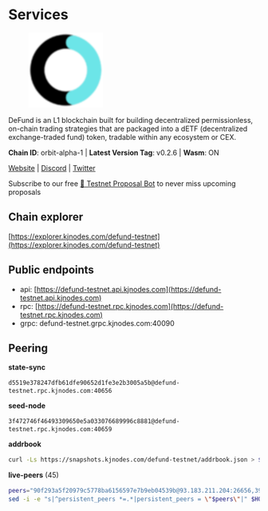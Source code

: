 # Services

<figure><img src="https://raw.githubusercontent.com/kj89/cosmos-images/main/logos/defund.png" width="150" alt=""><figcaption></figcaption></figure>

DeFund is an L1 blockchain built for building decentralized permissionless,  on-chain trading strategies that are packaged into a dETF (decentralized  exchange-traded fund) token, tradable within any ecosystem or CEX.

**Chain ID**: orbit-alpha-1 | **Latest Version Tag**: v0.2.6 | **Wasm**: ON

[Website](https://www.defund.app) | [Discord](https://discord.gg/FV26pRPZ3P) | [Twitter](https://twitter.com/defund_finance)



Subscribe to our free [🤖 Testnet Proposal Bot](https://t.me/kjnodes_testnet_proposal_bot) to never miss upcoming proposals


## Chain explorer
[https://explorer.kjnodes.com/defund-testnet](https://explorer.kjnodes.com/defund-testnet)

## Public endpoints

* api: [https://defund-testnet.api.kjnodes.com](https://defund-testnet.api.kjnodes.com)
* rpc: [https://defund-testnet.rpc.kjnodes.com](https://defund-testnet.rpc.kjnodes.com)
* grpc: defund-testnet.grpc.kjnodes.com:40090

## Peering

**state-sync**

```text
d5519e378247dfb61dfe90652d1fe3e2b3005a5b@defund-testnet.rpc.kjnodes.com:40656
```

**seed-node**

```text
3f472746f46493309650e5a033076689996c8881@defund-testnet.rpc.kjnodes.com:40659
```

**addrbook**
```bash
curl -Ls https://snapshots.kjnodes.com/defund-testnet/addrbook.json > $HOME/.defund/config/addrbook.json
```

**live-peers** (45)
```bash
peers="90f293a5f20979c5778ba6156597e7b9eb04539b@93.183.211.204:26656,39d57e5cb2863394079b048849fa55d134d25a1d@20.127.96.201:26656,74e6425e7ec76e6eaef92643b6181c42d5b8a3b8@65.108.231.124:18656,d16c05133b6cf47791c2442fa2452f5abaa2a12e@144.126.138.81:30656,82ac9dfeff1c46a985c6680022288e36aeb12ac3@65.108.40.28:61056,c806a2e792811afb419c9ff8edd793369c722394@135.181.28.80:26656,d5519e378247dfb61dfe90652d1fe3e2b3005a5b@65.109.68.190:40656,f34acfe60d1d907a3ee3e87192247ebd2ef1255f@154.53.55.21:30656,cee2c8ee54c9d6bf9529b5c3abdee332916cab96@135.181.43.174:40656,e73a8c70a1e55c4ee14874c659a9084773ea56ed@95.217.104.49:36656,654e73df22d2142a2359ae81374d2abefbc0bcbb@172.174.23.34:26656,903fe81c7c23224ea162667964ea4f699cd52344@20.232.175.209:26656,14d989a7ff26fd1aba1349497bb9ab0f8ed5c078@109.123.254.14:26656,7e266e8c84366e1fbf0a82efba306ef46214455d@38.242.226.162:40656,e409c0c3dc1307aebad1e112bf381c8ac8d146db@167.86.74.107:26656,ffb2898494cdbd6625d962ea4511c29507177c62@164.68.103.176:26656,da81aefc4d073f57d617c74c34a2fb2b68106dfa@37.157.255.110:35656,dcf01e91fb6ccafeffe24bd3bd683a30a4907a98@144.126.138.62:30656,6e3917b457dcc1f7ac08e425125f7967d2a69c7f@194.146.13.188:26656,0de10f9a019f2bfc962f51ffc706cfa40ee3fa1a@65.108.240.79:26656,94f06c54ea81327bd42f2b358752ddf9672f42f0@185.107.237.145:26656,e1fcdb767a6e3125fc9a1e059e27281af697c0a1@199.175.98.107:26656,86caf6297ae00fb58b58a272984275c592b2fdf7@65.109.84.216:56656,6ae6e82fe96e9386e40050958f2f3722cdad9826@178.205.215.16:26656,b1b373b8b692ec5a134ad583c0522af279ee2b6e@176.9.151.221:27565,78c53aca778b1239158cf4bf6a3aeeb2239501bb@38.242.216.35:40656,4ad38a86b512ad23ce68b5403c886bcf64d75dba@38.242.140.65:26656,43ab4f4fd78c672dc37286fb9e27300bb57442f6@45.66.8.22:26656,b2dab4e2f5e9ebf9901e9e8bf817af36c705b458@65.109.131.246:26456,d9516be6f5fffad9d2fa4354126c46ca5a6c9310@154.53.55.128:30656,605a8ae265a25a712bc22f8f596d9073e77343bf@91.107.226.203:26656,4feed2d017a799cbd7cf685f8aef1e5a4624a13b@161.97.83.175:26656,b4de6d2624e53b791981cad3c94a5f85f81ff40c@164.68.98.110:30656,af9f3f65b3082007020697d035e7d5031e3be25b@212.23.222.89:26656,6448d127ec3b31a1565603409c327699ff9c0b52@77.91.78.222:26656,4275e0c66c6aceb36ada91f2fcbaed80cc9b7a51@95.111.241.122:30656,c38f19b567372a130d29c5d7cf0341d84b85bdcb@185.208.206.59:26656,72b1ac46a6924e6cb39c086cfec8da7b61d93ff6@38.242.139.98:26656,9e1c29e75bf7dabdd43a27898148195d198a9aa0@23.88.70.109:18656,cca29a905672845ce7744bc95532c77a41088e1c@194.146.13.189:26656,6d37ca9439a7cd2390ee770d42c247e2e377e8a9@144.91.84.166:26656,d1d1f9b34c3e4d46d7268588848b59b3a696a533@194.233.66.70:26656,f31bb89bdb7c2d7867872f9fbbdda3d3d6a9a609@5.78.44.148:26456,6a7eb86ef95596212ccce14ac328612e776db847@147.182.150.190:26456,2eaaa4dfb0996c298db1446ddb2721e0c30cef3c@65.109.5.235:26656"
sed -i -e "s|^persistent_peers *=.*|persistent_peers = \"$peers\"|" $HOME/.defund/config/config.toml
```

